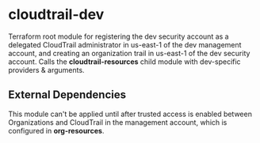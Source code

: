 # cloudtrail-dev

Terraform root module for registering the dev security account as a delegated CloudTrail administrator in us-east-1 of the dev management account, and creating an organization trail in us-east-1 of the dev security account. Calls the **cloudtrail-resources** child module with dev-specific providers & arguments.

## External Dependencies

This module can't be applied until after trusted access is enabled between Organizations and CloudTrail in the management account, which is configured in **org-resources**.
